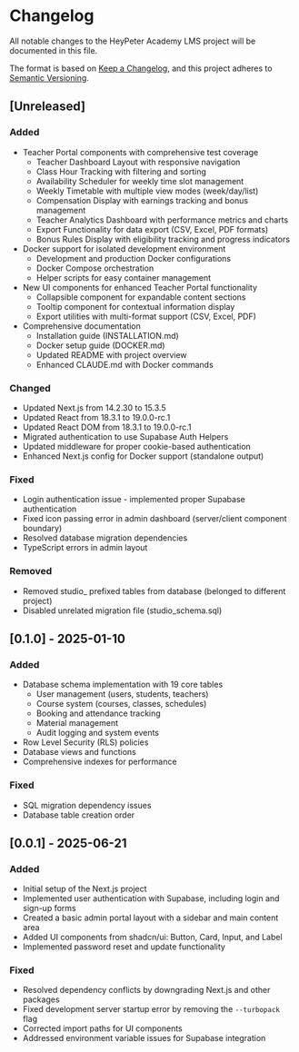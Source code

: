 # Changelog

All notable changes to the HeyPeter Academy LMS project will be documented in this file.

The format is based on [Keep a Changelog](https://keepachangelog.com/en/1.0.0/),
and this project adheres to [Semantic Versioning](https://semver.org/spec/v2.0.0.html).

## [Unreleased]

### Added
- Teacher Portal components with comprehensive test coverage
  - Teacher Dashboard Layout with responsive navigation
  - Class Hour Tracking with filtering and sorting
  - Availability Scheduler for weekly time slot management
  - Weekly Timetable with multiple view modes (week/day/list)
  - Compensation Display with earnings tracking and bonus management
  - Teacher Analytics Dashboard with performance metrics and charts
  - Export Functionality for data export (CSV, Excel, PDF formats)
  - Bonus Rules Display with eligibility tracking and progress indicators
- Docker support for isolated development environment
  - Development and production Docker configurations
  - Docker Compose orchestration
  - Helper scripts for easy container management
- New UI components for enhanced Teacher Portal functionality
  - Collapsible component for expandable content sections
  - Tooltip component for contextual information display
  - Export utilities with multi-format support (CSV, Excel, PDF)
- Comprehensive documentation
  - Installation guide (INSTALLATION.md)
  - Docker setup guide (DOCKER.md)
  - Updated README with project overview
  - Enhanced CLAUDE.md with Docker commands

### Changed
- Updated Next.js from 14.2.30 to 15.3.5
- Updated React from 18.3.1 to 19.0.0-rc.1
- Updated React DOM from 18.3.1 to 19.0.0-rc.1
- Migrated authentication to use Supabase Auth Helpers
- Updated middleware for proper cookie-based authentication
- Enhanced Next.js config for Docker support (standalone output)

### Fixed
- Login authentication issue - implemented proper Supabase authentication
- Fixed icon passing error in admin dashboard (server/client component boundary)
- Resolved database migration dependencies
- TypeScript errors in admin layout

### Removed
- Removed studio_ prefixed tables from database (belonged to different project)
- Disabled unrelated migration file (studio_schema.sql)

## [0.1.0] - 2025-01-10

### Added
- Database schema implementation with 19 core tables
  - User management (users, students, teachers)
  - Course system (courses, classes, schedules)
  - Booking and attendance tracking
  - Material management
  - Audit logging and system events
- Row Level Security (RLS) policies
- Database views and functions
- Comprehensive indexes for performance

### Fixed
- SQL migration dependency issues
- Database table creation order

## [0.0.1] - 2025-06-21

### Added
- Initial setup of the Next.js project
- Implemented user authentication with Supabase, including login and sign-up forms
- Created a basic admin portal layout with a sidebar and main content area
- Added UI components from shadcn/ui: Button, Card, Input, and Label
- Implemented password reset and update functionality

### Fixed
- Resolved dependency conflicts by downgrading Next.js and other packages
- Fixed development server startup error by removing the `--turbopack` flag
- Corrected import paths for UI components
- Addressed environment variable issues for Supabase integration